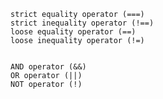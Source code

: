 
    strict equality operator (===)
    strict inequality operator (!==)
    loose equality operator (==)
    loose inequality operator (!=)


    AND operator (&&)
    OR operator (||)
    NOT operator (!)
